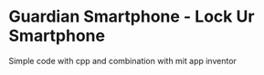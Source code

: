 # Guardian Smartphone - Lock Ur Smartphone
Simple code with cpp and combination with mit app inventor
